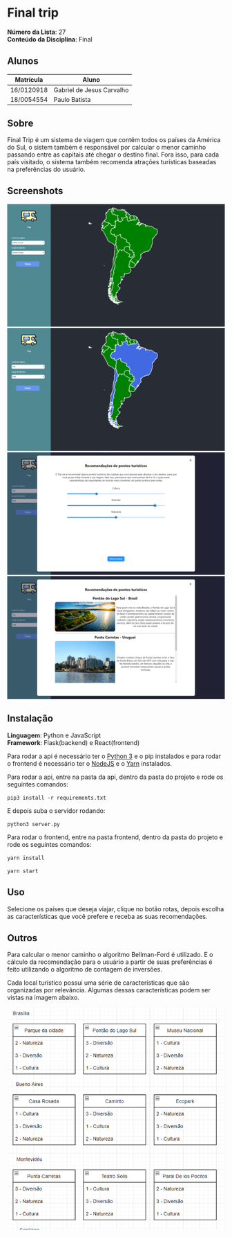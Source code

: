 # Final trip

**Número da Lista**: 27<br>
**Conteúdo da Disciplina**: Final<br>

## Alunos
|Matrícula | Aluno |
| -- | -- |
| 16/0120918 |  Gabriel de Jesus Carvalho |
| 18/0054554  |  	Paulo Batista |

## Sobre 
Final Trip é um sistema de viagem que contêm todos os países da América do Sul,  o sistem também é responsável por calcular o menor caminho passando entre as capitais até chegar o destino final. Fora isso, para cada país visitado, o sistema também recomenda atrações turísticas baseadas na preferências do usuário.

## Screenshots
![image](./doc/img01.png)
![image](./doc/img02.png)
![image](./doc/img03.png)
![image](./doc/img04.png)


## Instalação 
**Linguagem**: Python e JavaScript<br>
**Framework**: Flask(backend) e React(frontend)<br>

Para rodar a api é necessário ter o [Python 3](https://www.python.org/) e o pip instalados e para rodar o frontend é necessário ter o [NodeJS](https://nodejs.org/en/) e o [Yarn](https://yarnpkg.com/) instalados.

Para rodar a api, entre na pasta da api, dentro da pasta do projeto e rode os seguintes comandos:

```
pip3 install -r requirements.txt
```
E depois suba o servidor rodando:
```
python3 server.py
```

Para rodar o frontend, entre na pasta frontend, dentro da pasta do projeto e rode os seguintes comandos:

```
yarn install
```

```
yarn start
``` 


## Uso 
Selecione os países que deseja viajar, clique no botão rotas, depois escolha as características que você prefere e receba as suas recomendações.

## Outros 
Para calcular o menor caminho o algoritmo Bellman-Ford é utilizado. E o cálculo da recomendação para o usuário a partir de suas preferências é feito utilizando o algoritmo de contagem de inversões.

Cada local turístico possui uma série de características que são organizadas por relevância. Algumas dessas características podem ser vistas na imagem abaixo.

![image](./doc/img05.png)



